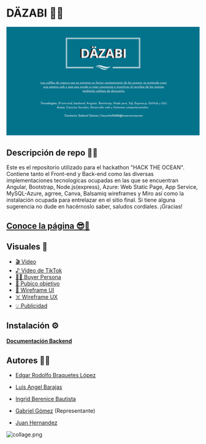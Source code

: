 # DÄZABI 🌊🐚
![banner-waste2money](banner-repo.png)

## Descripción de repo 🚀✨

Este es el repositorio utilizado para el hackathon "HACK THE OCEAN". Contiene tanto el Front-end y Back-end como las diversas implementaciones tecnologícas ocupadas en las que se encuentran Angular, Bootstrap, Node.js(express), Azure: Web Static Page, App Service, MySQL-Azure, agrree, Canva, Balsamiq wireframes y Miro así como la instalación ocupada para entrelazar en el sitio final. Si tiene alguna sugerencia no dude en hacérnoslo saber, saludos cordiales. ¡Gracias!

## [Conoce la página 😎🌴 ](https://gentle-field-0d71f6c10.1.azurestaticapps.net/home)

## Visuales 👀

- [🎬 Video](https://www.youtube.com/watch?v=T_od3nS6WAU)
- [♪          Video de TikTok]()
- [👨🏻 Buyer Persona](./archivos/Buyer%20Persona.pdf)
- [🎯 Pubico objetivo](./archivos/Pubico%20objetivo.jpg)
- [📓 Wireframe UI](./archivos/Wireframe%20UI)
- [☠️ Wireframe UX](./archivos/Wireframe%20UX)
- [:bulb:  Publicidad](./archivos/Publicidad) 


## Instalación ⚙️
#### [Documentación Backend](https://github.com/Braquetes/Waste2Money/tree/backend#readme)  

## Autores 💪🏻
- [Edgar Rodolfo Braquetes López](https://github.com/Braquetes)

- [Luis Angel Barajas](https://github.com/BarajasAngel)

- [Ingrid Berenice Bautista](https://github.com/IngridBandgel)

- [Gabriel Gómez](https://github.com/gomez50057) (Representante)

- [Juan Hernandez](https://github.com/grayTurtle01)

![collage.png](./archivos/collage.png)
